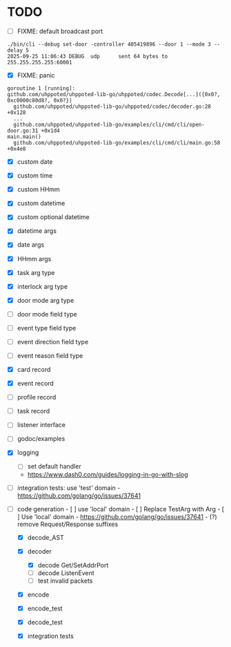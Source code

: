 # TODO

- [ ] FIXME: default broadcast port
```
./bin/cli --debug set-door -controller 405419896 --door 1 --mode 3 --delay 5
2025-09-25 11:06:43 DEBUG  udp      sent 64 bytes to 255.255.255.255:60001
```

- [x] FIXME: panic
```
goroutine 1 [running]:
github.com/uhppoted/uhppoted-lib-go/uhppoted/codec.Decode[...]({0x0?, 0xc0000c80d8?, 0x0?})
  github.com/uhppoted/uhppoted-lib-go/uhppoted/codec/decoder.go:28 +0x128
  ...
  github.com/uhppoted/uhppoted-lib-go/examples/cli/cmd/cli/open-door.go:31 +0x1d4
main.main()
  github.com/uhppoted/uhppoted-lib-go/examples/cli/cmd/cli/main.go:58 +0x4e8
```

- [x] custom date
- [x] custom time
- [x] custom HHmm
- [x] custom datetime
- [x] custom optional datetime
- [x] datetime args
- [x] date args
- [x] HHmm args
- [x] task arg type
- [x] interlock arg type
- [x] door mode arg type
- [ ] door mode field type
- [ ] event type field type
- [ ] event direction field type
- [ ] event reason field type
- [x] card record
- [x] event record
- [ ] profile record
- [ ] task record
- [ ] listener interface
- [ ] godoc/examples
- [x] logging
    - [ ] set default handler
    - https://www.dash0.com/guides/logging-in-go-with-slog

- [ ] integration tests: use 'test' domain
         - https://github.com/golang/go/issues/37641

- [ ] code generation
      - [ ] use 'local' domain
      - [ ] Replace TestArg with Arg
      - [ ] Use 'local' domain
         - https://github.com/golang/go/issues/37641
      - (?) remove Request/Response suffixes

   - [x] decode_AST
   - [x] decoder
       - [x] decode Get/SetAddrPort
       - [ ] decode ListenEvent
       - [ ] test invalid packets

   - [x] encode
   - [x] encode_test
   - [x] decode_test
   - [x] integration tests

